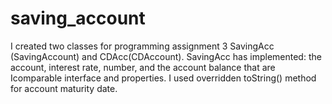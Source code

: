 # saving_account
I created two classes for programming assignment 3 SavingAcc (SavingAccount) and CDAcc(CDAccount). 
SavingAcc has implemented: the account, interest rate, number, and the account balance that are Icomparable interface and properties. 
I used overridden toString() method for account maturity date.
